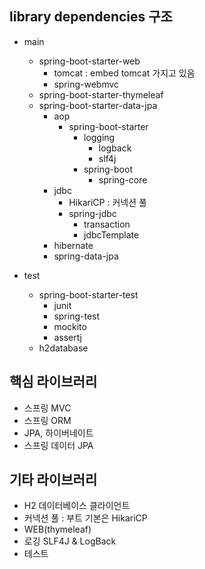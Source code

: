 ## library dependencies 구조

- main
  - spring-boot-starter-web
    - tomcat : embed tomcat 가지고 있음
    - spring-webmvc
  - spring-boot-starter-thymeleaf
  - spring-boot-starter-data-jpa
    - aop
      - spring-boot-starter
        - logging
          - logback
          - slf4j
        - spring-boot
          - spring-core
    - jdbc
      - HikariCP : 커넥션 풀
      - spring-jdbc
        - transaction
        - jdbcTemplate
    - hibernate
    - spring-data-jpa

- test
  - spring-boot-starter-test
    - junit
    - spring-test
    - mockito
    - assertj
  - h2database

## 핵심 라이브러리
- 스프링 MVC
- 스프링 ORM
- JPA, 하이버네이트
- 스프링 데이터 JPA

## 기타 라이브러리
- H2 데이터베이스 클라이언트
- 커넥션 풀 : 부트 기본은 HikariCP
- WEB(thymeleaf)
- 로깅 SLF4J & LogBack
- 테스트